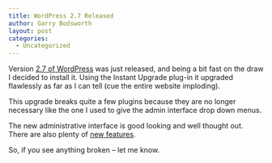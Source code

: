 ```yaml
---
title: WordPress 2.7 Released
author: Garry Bodsworth
layout: post
categories:
  - Uncategorized
---
```

Version [2.7 of WordPress][1] was just released, and being a bit fast on the draw I decided to install it. Using the Instant Upgrade plug-in it upgraded flawlessly as far as I can tell (cue the entire website imploding).

This upgrade breaks quite a few plugins because they are no longer necessary like the one I used to give the admin interface drop down menus.

The new administrative interface is good looking and well thought out. There are also plenty of [new features][2].

So, if you see anything broken &#8211; let me know.

 [1]: http://wordpress.org/development/2008/12/coltrane/
 [2]: http://mashable.com/2008/12/04/wordpress-27-features/